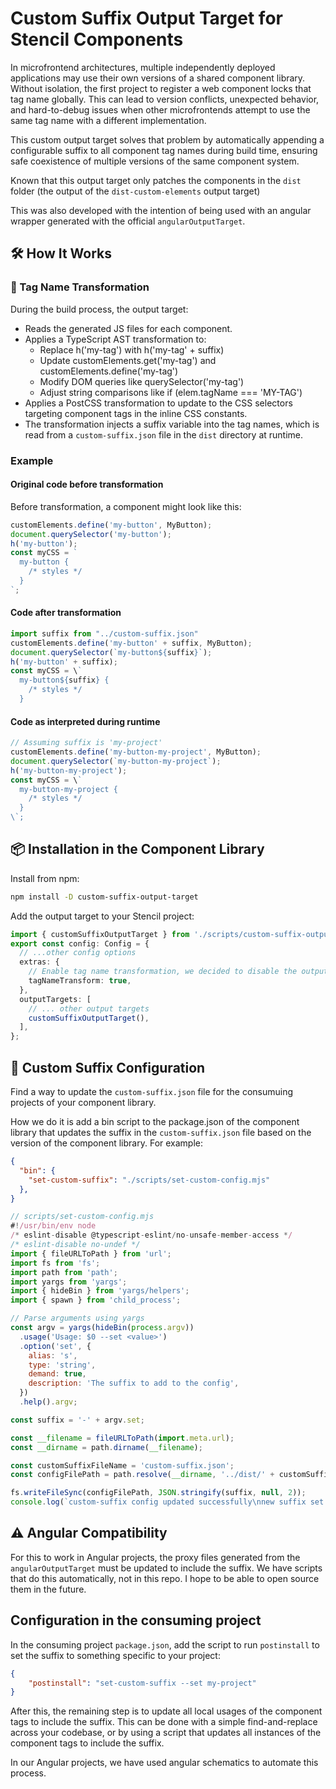 # Custom Suffix Output Target for Stencil Components

In microfrontend architectures, multiple independently deployed applications may use their own versions of a shared component library. Without isolation, the first project to register a web component locks that tag name globally. This can lead to version conflicts, unexpected behavior, and hard-to-debug issues when other microfrontends attempt to use the same tag name with a different implementation.

This custom output target solves that problem by automatically appending a configurable suffix to all component tag names during build time, ensuring safe coexistence of multiple versions of the same component system.

Known that this output target only patches the components in the `dist` folder (the output of the `dist-custom-elements` output target) 

This was also developed with the intention of being used with an angular wrapper generated with the official `angularOutputTarget`.

## 🛠️ How It Works
### 🔄 Tag Name Transformation
During the build process, the output target:

- Reads the generated JS files for each component.
- Applies a TypeScript AST transformation to:
    - Replace h('my-tag') with h('my-tag' + suffix)
    - Update customElements.get('my-tag') and customElements.define('my-tag')
    - Modify DOM queries like querySelector('my-tag')
    - Adjust string comparisons like if (elem.tagName === 'MY-TAG')
- Applies a PostCSS transformation to update to the CSS selectors targeting component tags in the inline CSS constants.
- The transformation injects a suffix variable into the tag names, which is read from a `custom-suffix.json` file in the `dist` directory at runtime.

### Example
#### Original code before transformation
Before transformation, a component might look like this:

```typescript
customElements.define('my-button', MyButton);
document.querySelector('my-button');
h('my-button');
const myCSS = `
  my-button {
    /* styles */
  }
`;
``` 

#### Code after transformation
```typescript
import suffix from "../custom-suffix.json"
customElements.define('my-button' + suffix, MyButton);
document.querySelector(`my-button${suffix}`);
h('my-button' + suffix);
const myCSS = \`
  my-button${suffix} {
    /* styles */
  }
```

#### Code as interpreted during runtime
```typescript
// Assuming suffix is 'my-project'
customElements.define('my-button-my-project', MyButton);
document.querySelector(`my-button-my-project`);
h('my-button-my-project');
const myCSS = \`
  my-button-my-project {
    /* styles */
  }
\`;
```

## 📦 Installation in the Component Library
Install from npm:
```bash
npm install -D custom-suffix-output-target
```

Add the output target to your Stencil project:
```typescript
import { customSuffixOutputTarget } from './scripts/custom-suffix-output-target';
export const config: Config = {
  // ...other config options
  extras: {
    // Enable tag name transformation, we decided to disable the outputTarget if this is false
    tagNameTransform: true,
  },
  outputTargets: [
    // ... other output targets
    customSuffixOutputTarget(),
  ],
};
```
## 📂 Custom Suffix Configuration
Find a way to update the `custom-suffix.json` file for the consumuing projects of your component library. 

How we do it is add a bin script to the package.json of the component library that updates the suffix in the `custom-suffix.json` file based on the version of the component library. For example:

```json
{
  "bin": {
    "set-custom-suffix": "./scripts/set-custom-config.mjs"
  },
}
```

```javascript
// scripts/set-custom-config.mjs
#!/usr/bin/env node
/* eslint-disable @typescript-eslint/no-unsafe-member-access */
/* eslint-disable no-undef */
import { fileURLToPath } from 'url';
import fs from 'fs';
import path from 'path';
import yargs from 'yargs';
import { hideBin } from 'yargs/helpers';
import { spawn } from 'child_process';

// Parse arguments using yargs
const argv = yargs(hideBin(process.argv))
  .usage('Usage: $0 --set <value>')
  .option('set', {
    alias: 's',
    type: 'string',
    demand: true,
    description: 'The suffix to add to the config',
  })
  .help().argv;

const suffix = '-' + argv.set;

const __filename = fileURLToPath(import.meta.url);
const __dirname = path.dirname(__filename);

const customSuffixFileName = 'custom-suffix.json';
const configFilePath = path.resolve(__dirname, '../dist/' + customSuffixFileName);

fs.writeFileSync(configFilePath, JSON.stringify(suffix, null, 2));
console.log(`custom-suffix config updated successfully\nnew suffix set: "${suffix}"`);
```

## ⚠️ Angular Compatibility
For this to work in Angular projects, the proxy files generated from the `angularOutputTarget` must be updated to include the suffix. We have scripts that do this automatically, not in this repo. I hope to be able to open source them in the future.

## Configuration in the consuming project
In the consuming project `package.json`, add the script to run `postinstall` to set the suffix to something specific to your project:

```json
{
    "postinstall": "set-custom-suffix --set my-project"
}
```

After this, the remaining step is to update all local usages of the component tags to include the suffix. This can be done with a simple find-and-replace across your codebase, or by using a script that updates all instances of the component tags to include the suffix.

In our Angular projects, we have used angular schematics to automate this process.


